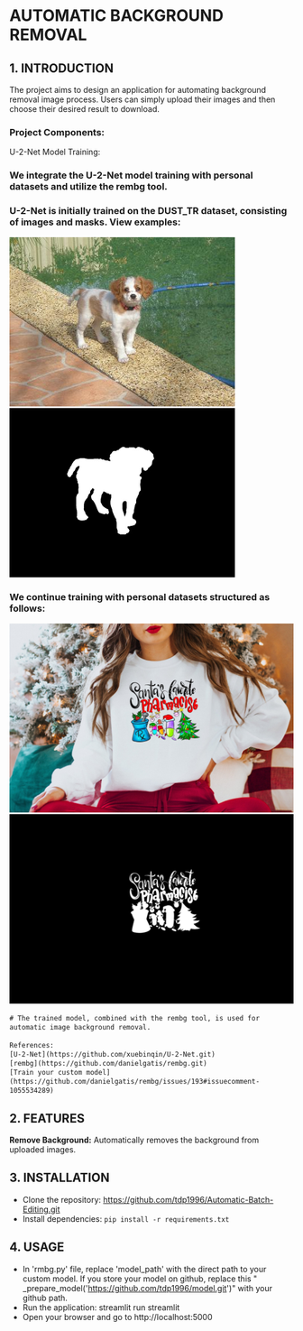 # AUTOMATIC BACKGROUND REMOVAL


## 1. INTRODUCTION 
The project aims to design an application for automating background removal image process. Users can simply upload their images and then choose their desired result to download.

### Project Components:
U-2-Net Model Training:
### We integrate the U-2-Net model training with personal datasets and utilize the rembg tool.
### U-2-Net is initially trained on the DUST_TR dataset, consisting of images and masks. View examples:
![Alt text](image.png) ![Alt text](image-1.png)
    
### We continue training with personal datasets structured as follows:            
![Alt text](image-3.png)![Alt text](image-2.png)

    # The trained model, combined with the rembg tool, is used for automatic image background removal.
    
    References:
    [U-2-Net](https://github.com/xuebinqin/U-2-Net.git)
    [rembg](https://github.com/danielgatis/rembg.git)
    [Train your custom model](https://github.com/danielgatis/rembg/issues/193#issuecomment-1055534289) 

## 2. FEATURES

 **Remove Background:** Automatically removes the background from uploaded images.


## 3. INSTALLATION

* Clone the repository: https://github.com/tdp1996/Automatic-Batch-Editing.git
* Install dependencies: `pip install -r requirements.txt`


## 4. USAGE

* In 'rmbg.py' file, replace 'model_path' with the direct path to your custom model. If you store your model on github, replace this " _prepare_model('https://github.com/tdp1996/model.git')" with your github path.
* Run the application: streamlit run streamlit  
* Open your browser and go to http://localhost:5000
